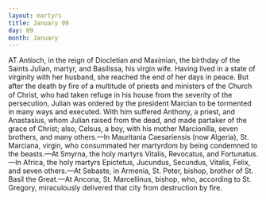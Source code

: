 ```yaml
---
layout: martyrs
title: January 09
day: 09
month: January
---
```

AT Antioch, in the reign of Diocletian and Maximian, the birthday of the Saints Julian, martyr, and Basilissa, his virgin wife. Having lived in a state of virginity with her husband, she reached the end of her days in peace. But after the death by ﬁre of a multitude of priests and ministers of the Church of Christ, who had taken refuge in his house from the severity of the persecution, Julian was ordered by the president Marcian to be tormented in many ways and executed. With him suffered Anthony, a priest, and Anastasius, whom Julian raised from the dead, and made partaker of the grace of Christ; also, Celsus, a boy, with his mother Marcionilla, seven brothers, and many others.&mdash;In Mauritania Caesariensis (now Algeria), St. Marciana, virgin, who consummated her martyrdom by being condemned to the beasts.&mdash;At Smyrna, the holy martyrs Vitalis, Revocatus, and Fortunatus.&mdash;In Africa, the holy martyrs Epictetus, Jucundus, Secundus, Vitalis, Felix, and seven others.&mdash;At Sebaste, in Armenia, St. Peter, bishop, brother of St. Basil the Great.&mdash;At Ancona, St. Marcellinus, bishop, who, according to St. Gregory, miraculously delivered that city from destruction by fire. 
